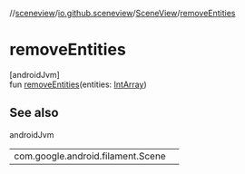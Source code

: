 //[sceneview](../../../index.md)/[io.github.sceneview](../index.md)/[SceneView](index.md)/[removeEntities](remove-entities.md)

# removeEntities

[androidJvm]\
fun [removeEntities](remove-entities.md)(entities: [IntArray](https://kotlinlang.org/api/latest/jvm/stdlib/kotlin/-int-array/index.html))

## See also

androidJvm

| | |
|---|---|
| com.google.android.filament.Scene |  |
